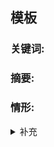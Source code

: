 ##  模板

### 关键词: 


### 摘要: 


### 情形:


<details>
    <summary>补充</summary>
        <ul>
	      <li><strong>.</strong>： .</li>
        </ul>
</details>